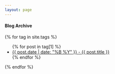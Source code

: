 ```yaml
---
layout: page
---
```

<h4>Blog Archive</h4>
{% for tag in site.tags %}
  <ul>
    {% for post in tag[1] %}
      <li><a href="{{ post.url }}" class="post-archive-links">{{ post.date | date: "%B %Y" }} - {{ post.title }}</a></li>
    {% endfor %}
  </ul>
{% endfor %}
